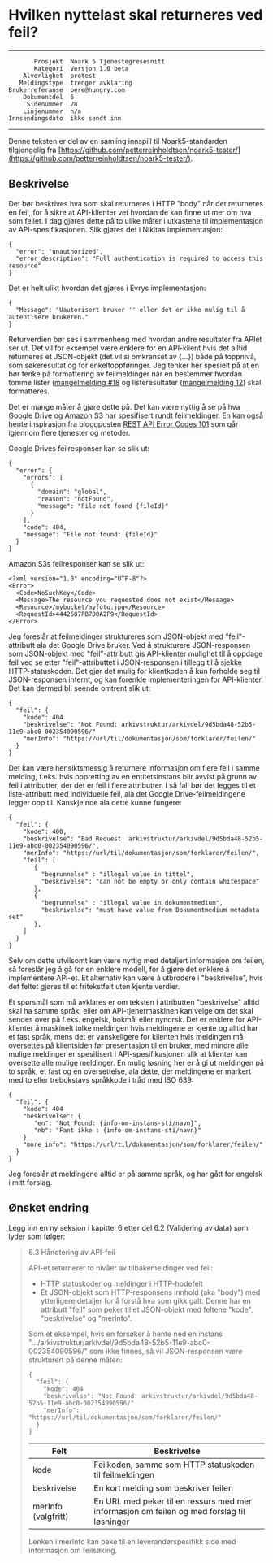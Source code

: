 Hvilken nyttelast skal returneres ved feil?
===========================================

 ------------------  ---------------------------------
           Prosjekt  Noark 5 Tjenestegresesnitt
           Kategori  Versjon 1.0 beta
        Alvorlighet  protest
       Meldingstype  trenger avklaring
    Brukerreferanse  pere@hungry.com
        Dokumentdel  6
         Sidenummer  28
        Linjenummer  n/a
    Innsendingsdato  ikke sendt inn
 ------------------  ---------------------------------

Denne teksten er del av en samling innspill til Noark5-standarden
tilgjengelig fra [https://github.com/petterreinholdtsen/noark5-tester/](https://github.com/petterreinholdtsen/noark5-tester/).

Beskrivelse
-----------

Det bør beskrives hva som skal returneres i HTTP "body" når det
returneres en feil, for å sikre at API-klienter vet hvordan de kan
finne ut mer om hva som feilet.  I dag gjøres dette på to ulike måter
i utkastene til implementasjon av API-spesifikasjonen.  Slik gjøres
det i Nikitas implementasjon:

```
{
  "error": "unauthorized",
  "error_description": "Full authentication is required to access this resource"
}
```

Det er helt ulikt hvordan det gjøres i Evrys implementasjon:

```
{
  "Message": "Uautorisert bruker '' eller det er ikke mulig til å autentisere brukeren."
}
```

Returverdien bør ses i sammenheng med hvordan andre resultater fra
APIet ser ut.  Det vil for eksempel være enklere for en API-klient
hvis det alltid returneres et JSON-objekt (det vil si omkranset av
{...}) både på toppnivå, som søkeresultat og for enkeltoppføringer.
Jeg tenker her spesielt på at en bør tenke på formattering av
feilmeldinger når en bestemmer hvordan tomme lister ([mangelmelding
#18](https://github.com/arkivverket/noark5-tjenestegrensesnitt-standard/issues/18)
og listeresultater ([mangelmelding
12](https://github.com/arkivverket/noark5-tjenestegrensesnitt-standard/issues/12))
skal formatteres.

Det er mange måter å gjøre dette på.  Det kan være nyttig å se på hva
[Google Drive](https://developers.google.com/drive/api/v3/handle-errors) og
[Amazon S3](https://docs.aws.amazon.com/AmazonS3/latest/API/ErrorResponses.html)
har spesifisert rundt feilmeldinger.  En kan også hente inspirasjon
fra bloggposten [REST API Error Codes
101](https://blog.restcase.com/rest-api-error-codes-101/) som går
igjennom flere tjenester og metoder.

Google Drives feilresponser kan se slik ut:

```
{
  "error": {
    "errors": [
      {
        "domain": "global",
        "reason": "notFound",
        "message": "File not found {fileId}"
      }
    ],
    "code": 404,
    "message": "File not found: {fileId}"
  }
}

```

Amazon S3s feilresponser kan se slik ut:

```
<?xml version="1.0" encoding="UTF-8"?>
<Error>
  <Code>NoSuchKey</Code>
  <Message>The resource you requested does not exist</Message>
  <Resource>/mybucket/myfoto.jpg</Resource> 
  <RequestId>4442587FB7D0A2F9</RequestId>
</Error>
```

Jeg foreslår at feilmeldinger struktureres som JSON-objekt med
"feil"-attributt ala det Google Drive bruker.  Ved å strukturere
JSON-responsen som JSON-objekt med "feil"-attributt gis API-klienter
mulighet til å oppdage feil ved se etter "feil"-attributtet i
JSON-responsen i tillegg til å sjekke HTTP-statuskoden.  Det gjør det
mulig for klientkoden å kun forholde seg til JSON-responsen internt,
og kan forenkle implementeringen for API-klienter.  Det kan dermed bli
seende omtrent slik ut:

```
{
  "feil": {
    "kode": 404
    "beskrivelse": "Not Found: arkivstruktur/arkivdel/9d5bda48-52b5-11e9-abc0-002354090596/"
    "merInfo": "https://url/til/dokumentasjon/som/forklarer/feilen/"
  }
}
```

Det kan være hensiktsmessig å returnere informasjon om flere feil i
samme melding, f.eks. hvis oppretting av en entitetsinstans blir
avvist på grunn av feil i attributter, der det er feil i flere
attributter.  I så fall bør det legges til et liste-attributt med
individuelle feil, ala det Google Drive-feilmeldingene legger opp til.
Kanskje noe ala dette kunne fungere:

```
{
  "feil": {
    "kode": 400,
    "beskrivelse": "Bad Request: arkivstruktur/arkivdel/9d5bda48-52b5-11e9-abc0-002354090596/",
    "merInfo": "https://url/til/dokumentasjon/som/forklarer/feilen/",
    "feil": [
       {
         "begrunnelse" : "illegal value in tittel",
         "beskrivelse": "can not be empty or only contain whitespace"
       },
       {
         "begrunnelse" : "illegal value in dokumentmedium",
         "beskrivelse": "must have value from Dokumentmedium metadata set"
       },
    ]
  }
}
```

Selv om dette utvilsomt kan være nyttig med detaljert informasjon om
feilen, så foreslår jeg å gå for en enklere modell, for å gjøre det
enklere å implementere API-et.  Et alternativ kan være å utbrodere i
"beskrivelse", hvis det feltet gjøres til et fritekstfelt uten kjente
verdier.

Et spørsmål som må avklares er om teksten i attributten "beskrivelse"
alltid skal ha samme språk, eller om API-tjenermaskinen kan velge om
det skal sendes over på f.eks. engelsk, bokmål eller nynorsk.  Det er
enklere for API-klienter å maskinelt tolke meldingen hvis meldingene
er kjente og alltid har et fast språk, mens det er vanskeligere for
klienten hvis meldingen må oversettes på klientsiden før presentasjon
til en bruker, med mindre alle mulige meldinger er spesifisert i
API-spesifikasjonen slik at klienter kan oversette alle mulige
meldinger.  En mulig løsning her er å gi ut meldingen på to språk, et
fast og en oversettelse, ala dette, der meldingene er markert med to
eller trebokstavs språkkode i tråd med ISO 639:

```
{
  "feil": {
    "kode": 404
    "beskrivelse": {
       "en": "Not Found: {info-om-instans-sti/navn}",
       "nb": "Fant ikke : {info-om-instans-sti/navn}"
    }
    "more_info": "https://url/til/dokumentasjon/som/forklarer/feilen/"
  }
}
```

Jeg foreslår at meldingene alltid er på samme språk, og har gått for
engelsk i mitt forslag.


Ønsket endring
--------------

Legg inn en ny seksjon i kapittel 6 etter del 6.2 (Validering av data)
som lyder som følger:

> 6.3 Håndtering av API-feil
>
> API-et returnerer to nivåer av tilbakemeldinger ved feil:
> 
>  * HTTP statuskoder og meldinger i HTTP-hodefelt
>  * Et JSON-objekt som HTTP-responsens innhold (aka "body") med
>    ytterligere detaljer for å forstå hva som gikk galt.  Denne har
>    en attributt "feil" som peker til et JSON-objekt med feltene
>    "kode", "beskrivelse" og "merInfo".
>
> Som et eksempel, hvis en forsøker å hente ned en instans
> ".../arkivstruktur/arkivdel/9d5bda48-52b5-11e9-abc0-002354090596/" som
> ikke finnes, så vil JSON-responsen være strukturert på denne måten:
> 
> ```
> {
>   "feil": {
>     "kode": 404
>     "beskrivelse": "Not Found: arkivstruktur/arkivdel/9d5bda48-52b5-11e9-abc0-002354090596/"
>     "merInfo": "https://url/til/dokumentasjon/som/forklarer/feilen/"
>   }
> }
> ```
>
> | Felt                  | Beskrivelse                                                                                |
> |-----------------------|--------------------------------------------------------------------------------------------|
> | kode                  | Feilkoden, samme som HTTP statuskoden til feilmeldingen                                    |
> | beskrivelse           | En kort melding som beskriver feilen                                                       |
> | merInfo (valgfritt)   | En URL med peker til en ressurs med mer informasjon om feilen og med forslag til løsninger |
>
> Lenken i merInfo kan peke til en leverandørspesifikk side med informasjon om feilsøking.
